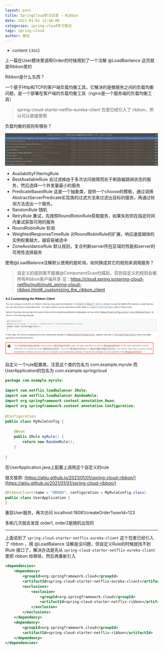```yaml
---
layout: post
title: SpringCloud学习记录 - Ribbon
date: 2021-01-01 12:48:00
categories: spring-cloud学习笔记
tags: spring-cloud
author: 朋也
---
```


* content
{:toc}

上一篇在User模块里调用Order的时候用到了一个注解 @LoadBanlance 这货就是Ribbon里的

Ribbon是什么东西？

一个基于Http和TCP的客户端负载均衡工具，它解决的是微服务之间的负载均衡问题，是一个部署在客户端的负载均衡工具（nginx是一个服务端的负载均衡工具）





> spring-cloud-starter-netflix-eureka-client 包里已经引入了 ribbon，所以可以直接使用

负载均衡的规则有哪些？

![](/assets/2021-01-01-17-27-05.png)

- AvailabilityFilteringRule
- BestAvailableRule 会过滤掉由于多次访问故障而处于断路器跳闸状态的服务，然后选择一个并发量最小的服务
- PredicateBasedRule 这是一个抽象类，提供一个choose的模板，通过调用AbstractServerPredicate实现类的过滤方法来过滤出目标的服务，再通过轮询方法选出一个服务。
- RandomRule 随机
- RetryRule 重试，先按照RoundRobinRule获取服务，如果失败则在指定时间内重试获取可用的服务
- RoundRobinRule 轮询
- WeightedResponseTimeRule 对RoundRobinRule的扩展，响应速度越快的实例权重越大，越容易被选中
- ZoneAvoidanceRule 默认规则，复合判断server所在区域的性能和server的可用性选择服务

使用@LoadBalance注解默认使用的是轮询，如何换成其它的规则来调用服务？

> 自定义的规则类不能被@ComponentScan扫描到，否则自定义的规则会被所有Ribbon客户端共享 见：https://cloud.spring.io/spring-cloud-netflix/multi/multi_spring-cloud-ribbon.html#_customizing_the_ribbon_client

![](/assets/2021-01-01-17-49-42.png)

自定义一个rule配置类，注意这个类的包名为 com.example.myrule 而UserApplication的包名为 com.example.springcloud

```java
package com.example.myrule;

import com.netflix.loadbalancer.IRule;
import com.netflix.loadbalancer.RandomRule;
import org.springframework.context.annotation.Bean;
import org.springframework.context.annotation.Configuration;

@Configuration
public class MyRuleConfig {

    @Bean
    public IRule myRule() {
        return new RandomRule();
    }

}

```

在UserApplication.java上配置上调用这个自定义的rule

链文接原: [https://atjiu.github.io/2021/01/01/spring-cloud-ribbon/](https://atjiu.github.io/2021/01/01/spring-cloud-ribbon/)

```java
@RibbonClient(name = "ORDER", configuration = MyRuleConfig.class)
public class UserApplication {
}
```

重启User服务，再次访问 localhost:18081/createOrder?userId=123

多刷几次就会发现 order1, order2是随机出现的


----

上面说到了 `spring-cloud-starter-netflix-eureka-client` 这个包里已经引入了 ribbon ，用 @LoadBalance 注解是没问题，但自定义Rule的时候就找不到 IRule 接口了，解决办法是先从 `spring-cloud-starter-netflix-eureka-client` 里把 ribbon 给移除，然后再重新引入

```xml
<dependencies>
    <dependency>
        <groupId>org.springframework.cloud</groupId>
        <artifactId>spring-cloud-starter-netflix-eureka-client</artifactId>
        <exclusions>
            <exclusion>
                <groupId>org.springframework.cloud</groupId>
                <artifactId>spring-cloud-starter-netflix-ribbon</artifactId>
            </exclusion>
        </exclusions>
    </dependency>
    <dependency>
        <groupId>org.springframework.cloud</groupId>
        <artifactId>spring-cloud-starter-netflix-ribbon</artifactId>
    </dependency>
</dependencies>
```
